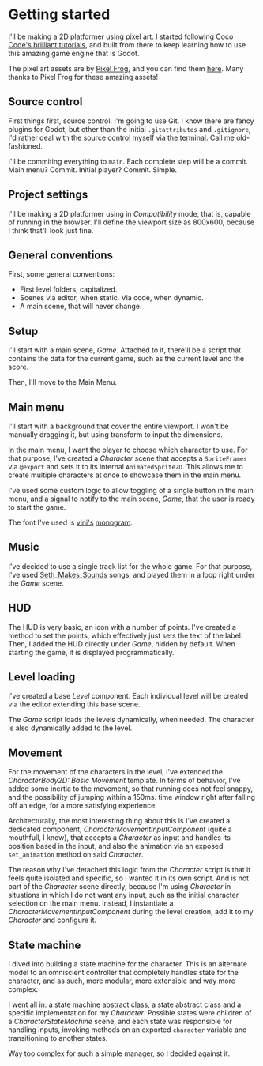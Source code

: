 # Getting started

I'll be making a 2D platformer using pixel art. I started following [Coco Code's brilliant tutorials](https://www.youtube.com/playlist?list=PL1aAeF6bPTB4o7LSEWjIM5gwklEj9VpB_), and built from there to keep learning how to use this amazing game engine that is Godot.

The pixel art assets are by [Pixel Frog](https://twitter.com/PixelFrogStudio), and you can find them [here](https://pixelfrog-assets.itch.io/pixel-adventure-1). Many thanks to Pixel Frog for these amazing assets!

## Source control

First things first, source control. I'm going to use Git. I know there are fancy plugins for Godot, but other than the initial `.gitattributes` and `.gitignore`, I'd rather deal with the source control myself via the terminal. Call me old-fashioned.

I'll be commiting everything to `main`. Each complete step will be a commit. Main menu? Commit. Initial player? Commit. Simple.

## Project settings

I'll be making a 2D platformer using in _Compatibility_ mode, that is, capable of running in the browser. I'll define the viewport size as 800x600, because I think that'll look just fine.

## General conventions

First, some general conventions:

- First level folders, capitalized.
- Scenes via editor, when static. Via code, when dynamic.
- A main scene, that will never change.

## Setup

I'll start with a main scene, _Game_. Attached to it, there'll be a script that contains the data for the current game, such as the current level and the score.

Then, I'll move to the Main Menu.

## Main menu

I'll start with a background that cover the entire viewport. I won't be manually dragging it, but using transform to input the dimensions.

In the main menu, I want the player to choose which character to use. For that purpose, I've created a _Character_ scene that accepts a `SpriteFrames` via `@export` and sets it to its internal `AnimatedSprite2D`. This allows me to create multiple characters at once to showcase them in the main menu.

I've used some custom logic to allow toggling of a single button in the main menu, and a signal to notify to the main scene, _Game_, that the user is ready to start the game.

The font I've used is [vini's](https://twitter.com/vmenezio) [monogram](https://datagoblin.itch.io/monogram).

## Music

I've decided to use a single track list for the whole game. For that purpose, I've used [Seth_Makes_Sounds](https://freesound.org/people/Seth_Makes_Sounds/) songs, and played them in a loop right under the _Game_ scene.

## HUD

The HUD is very basic, an icon with a number of points. I've created a method to set the points, which effectively just sets the text of the label. Then, I added the HUD directly under _Game_, hidden by default. When starting the game, it is displayed programmatically.

## Level loading

I've created a base _Level_ component. Each individual level will be created via the editor extending this base scene.

The _Game_ script loads the levels dynamically, when needed. The character is also dynamically added to the level.

## Movement

For the movement of the characters in the level, I've extended the _CharacterBody2D: Basic Movement_ template. In terms of behavior, I've added some inertia to the movement, so that running does not feel snappy, and the possibility of jumping within a 150ms. time window right after falling off an edge, for a more satisfying experience.

Architecturally, the most interesting thing about this is I've created a dedicated component, _CharacterMovementInputComponent_ (quite a mouthfull, I know), that accepts a _Character_ as input and handles its position based in the input, and also the animation via an exposed `set_animation` method on said _Character_.

The reason why I've detached this logic from the _Character_ script is that it feels quite isolated and specific, so I wanted it in its own script. And is not part of the _Character_ scene directly, because I'm using _Character_ in situations in which I do not want any input, such as the initial character selection on the main menu. Instead, I instantiate a _CharacterMovementInputComponent_ during the level creation, add it to my _Character_ and configure it.

## State machine

I dived into building a state machine for the character. This is an alternate model to an omniscient controller that completely handles state for the character, and as such, more modular, more extensible and way more complex.

I went all in: a state machine abstract class, a state abstract class and a specific implementation for my _Character_. Possible states were children of a _CharacterStateMachine_ scene, and each state was responsible for handling inputs, invoking methods on an exported `character` variable and transitioning to another states.

Way too complex for such a simple manager, so I decided against it.

